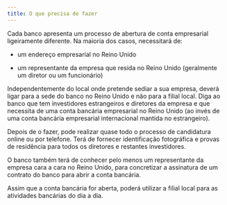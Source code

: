 ```yaml
---
title: O que precisa de fazer
---
```

Cada banco apresenta um processo de abertura de conta empresarial ligeiramente diferente. Na maioria dos casos, necessitará de:

- um endereço empresarial no Reino Unido

- um representante da empresa que resida no Reino Unido (geralmente um diretor ou um funcionário)
 
Independentemente do local onde pretende sediar a sua empresa, deverá ligar para a sede do banco no Reino Unido e não para a filial local. Diga ao banco que tem investidores estrangeiros e diretores da empresa e que necessita de uma conta bancária empresarial no Reino Unido (ao invés de uma conta bancária empresarial internacional mantida no estrangeiro).
 
Depois de o fazer, pode realizar quase todo o processo de candidatura online ou por telefone. Terá de fornecer identificação fotográfica e provas de residência para todos os diretores e restantes investidores.

O banco também terá de conhecer pelo menos um representante da empresa cara a cara no Reino Unido, para concretizar a assinatura de um contrato do banco para abrir a conta bancária. 

Assim que a conta bancária for aberta, poderá utilizar a filial local para as atividades bancárias do dia a dia.